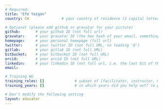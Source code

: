 ```yaml
---
# Required:
title: "Efe Yazgan"
country: CH               # your country of residence (2 capital letters, e.g. US, GB, DE)

# Optional (please add github or gravatar for your picture)
github:       # your github ID (not full url)
gravatar:     # your gravatar ID (the hex hash of your email, something like 123ef...123)
homepage:     # your personal homepage (full url)
twitter:      # your twitter ID (not full URL, no leading '@')
gitlab:       # your gitlab ID (not full URL)
bitbucket:    # your bitbucket ID (not full URL)
orcid:        # your orcid ID (not full URL)
linkedin:     # your linkedin ID (not full url, i.e. the last bit of the url to your profile)
email:

# Training WG
training_roles: []              # subset of [facilitator, instructor, mentor], can stay empty ([])
training_years: []              # in which years did you help out? (e.g. [2020, 2019])

# Don't modify the following setting
layout: educator
---
```


<!-- Optional: Write something about yourself below the '- - >'.
You can use Markdown syntax to style this page.
-->
